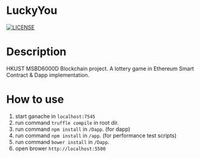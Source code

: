 # LuckyYou

[![LICENSE](https://img.shields.io/badge/license-Anti%20996-blue.svg?style=flat-square)](https://github.com/996icu/996.ICU/blob/master/LICENSE)

# Description

HKUST  MSBD6000D Blockchain project. A lottery game in Ethereum Smart Contract &amp; Dapp implementation.

# How to use
1. start ganache in `localhost:7545`
2. run command `truffle compile` in root dir.
3. run command `npm install` in `/Dapp`. (for dapp)
4. run command `npm install` in `/app`. (for performance test scripts)
5. run command `bower install` in `/Dapp`.
6. open brower `http://localhost:5500`

